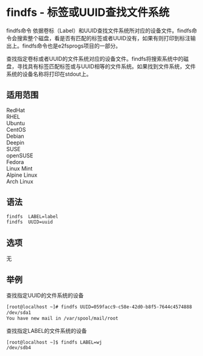 # findfs - 标签或UUID查找文件系统
findfs命令 依据卷标（Label）和UUID查找文件系统所对应的设备文件。findfs命令会搜索整个磁盘，看是否有匹配的标签或者UUID没有，如果有则打印到标注输出上。findfs命令也是e2fsprogs项目的一部分。

查找指定卷标或者UUID的文件系统对应的设备文件。findfs将搜索系统中的磁盘，寻找具有标签匹配标签或与UUID相等的文件系统。如果找到文件系统，文件系统的设备名称将打印在stdout上。

## 适用范围

<!-- <div class="svg linux">Linux</div> -->
<div class="svg redhat">RedHat</div>
<div class="svg rhel">RHEL</div>
<div class="svg ubuntu">Ubuntu</div>
<div class="svg centos">CentOS</div>
<div class="svg debian">Debian</div>
<div class="svg deepin">Deepin</div>
<div class="svg suse">SUSE</div>
<div class="svg opensuse">openSUSE</div>
<div class="svg fedora">Fedora</div>
<div class="svg linuxmint">Linux Mint</div>
<!-- <div class="svg mxlinux">MX Linux</div> -->
<div class="svg alpinelinux">Alpine Linux</div>
<div class="svg archlinux">Arch Linux</div>

## 语法

``` bash
findfs  LABEL=label
findfs  UUID=uuid
```

## 选项
无
## 举例
查找指定UUID的文件系统的设备
``` bash
[root@localhost ~]# findfs UUID=059facc9-c58e-42d0-b8f5-7644c4574888
/dev/sda1
You have new mail in /var/spool/mail/root
```
查找指定LABEL的文件系统的设备
``` bash
[root@localhost ~]$ findfs LABEL=wj
/dev/sdb4
```